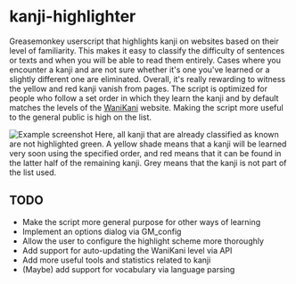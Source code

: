 kanji-highlighter
=================

Greasemonkey userscript that highlights kanji on websites based on their level of familiarity. This makes it easy to classify the difficulty of sentences or texts and when you will be able to read them entirely. Cases where you encounter a kanji and are not sure whether it's one you've learned or a slightly different one are eliminated. Overall, it's really rewarding to witness the yellow and red kanji vanish from pages.
The script is optimized for people who follow a set order in which they learn the kanji and by default matches the levels of the [WaniKani] website. Making the script more useful to the general public is high on the list.

![Example screenshot](http://i.imgur.com/zNDgmcY.png)
Here, all kanji that are already classified as known are not highlighted green. A yellow shade means that a kanji will be learned very soon using the specified order, and red means that it can be found in the latter half of the remaining kanji. Grey means that the kanji is not part of the list used.

[WaniKani]: http://wanikani.com

## TODO

* Make the script more general purpose for other ways of learning
* Implement an options dialog via GM_config
* Allow the user to configure the highlight scheme more thoroughly
* Add support for auto-updating the WaniKani level via API
* Add more useful tools and statistics related to kanji
* (Maybe) add support for vocabulary via language parsing

